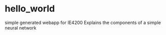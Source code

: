 # hello_world
simple generated webapp for IE4200
Explains the components of a simple neural network
